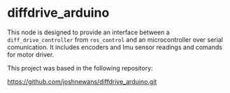 # diffdrive_arduino


This node is designed to provide an interface between a `diff_drive_controller` from `ros_control` and an microcontroller over serial comunication. It includes encoders and Imu sensor readings and comands for motor driver.

This project was based in the following repository:

https://github.com/joshnewans/diffdrive_arduino.git
